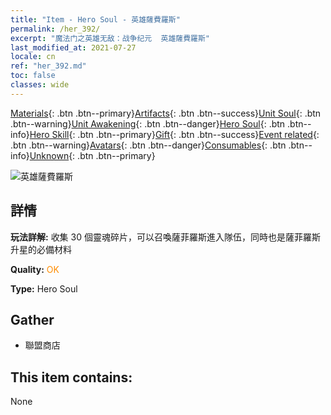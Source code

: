 ```yaml
---
title: "Item - Hero Soul - 英雄薩費羅斯"
permalink: /her_392/
excerpt: "魔法门之英雄无敌：战争纪元  英雄薩費羅斯"
last_modified_at: 2021-07-27
locale: cn
ref: "her_392.md"
toc: false
classes: wide
---
```

 [Materials](/ItemsCN/){: .btn .btn--primary}[Artifacts](/ItemsCN/Artifacts/){: .btn .btn--success}[Unit Soul](/ItemsCN/UnitSoul/){: .btn .btn--warning}[Unit Awakening](/ItemsCN/UnitAwakening/){: .btn .btn--danger}[Hero Soul](/ItemsCN/HeroSoul/){: .btn .btn--info}[Hero Skill](/ItemsCN/HeroSkill/){: .btn .btn--primary}[Gift](/ItemsCN/Gift/){: .btn .btn--success}[Event related](/ItemsCN/Events/){: .btn .btn--warning}[Avatars](/ItemsCN/Avatars/){: .btn .btn--danger}[Consumables](/ItemsCN/Consumables/){: .btn .btn--info}[Unknown](/ItemsCN/Unknown/){: .btn .btn--primary}

 ![英雄薩費羅斯](/images/h/h_Sephinroth.jpg)

## 詳情
 **玩法詳解:** 收集 30 個靈魂碎片，可以召喚薩菲羅斯進入隊伍，同時也是薩菲羅斯升星的必備材料

 **Quality:** <span style="color: #FF8C00">OK</span>

 **Type:** Hero Soul

## Gather

*    聯盟商店 

## This item contains:

  None

